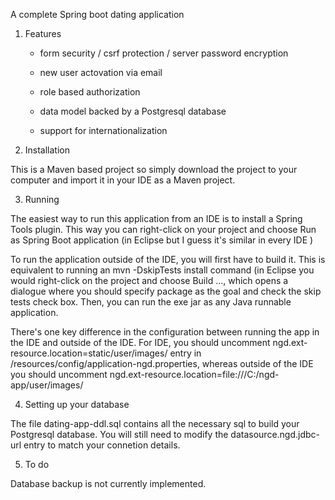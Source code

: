 A complete Spring boot dating application

1. Features

	- form security / csrf protection / server password encryption
	
	- new user actovation via email
	
	- role based authorization
	
	- data model backed by a Postgresql database
	
	- support for internationalization
	
2. Installation

This is a Maven based project so simply download the project to your computer and import it in your IDE as a Maven project. 

3. Running

The easiest way to run this application from an IDE is to install a Spring Tools plugin. This way you can right-click on your project and choose Run as Spring Boot application (in Eclipse
but I guess it's similar in every IDE )

To run the application outside of the IDE, you will first have to build it. This is equivalent to running an mvn -DskipTests install command (in Eclipse you would right-click 
on the project and choose Build ..., which opens a dialogue where you should specify package as the goal and check the skip tests check box. Then, you can run the exe jar as any Java
runnable application.

There's one key difference in the configuration between running the app in the IDE and outside of the IDE. For IDE, you should uncomment ngd.ext-resource.location=static/user/images/ entry 
in /resources/config/application-ngd.properties, whereas outside of the IDE you should uncomment ngd.ext-resource.location=file:///C:/ngd-app/user/images/

4. Setting up your database

The file dating-app-ddl.sql contains all the necessary sql to build your Postgresql database. You will still need to modify the datasource.ngd.jdbc-url entry to match your connetion details.

5. To do

Database backup is not currently implemented.








